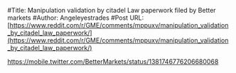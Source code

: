 #Title: Manipulation validation by citadel Law paperwork filed by Better markets
#Author: Angeleyestrades
#Post URL: [https://www.reddit.com/r/GME/comments/mppuxv/manipulation_validation_by_citadel_law_paperwork/](https://www.reddit.com/r/GME/comments/mppuxv/manipulation_validation_by_citadel_law_paperwork/)


https://mobile.twitter.com/BetterMarkets/status/1381746776206680068